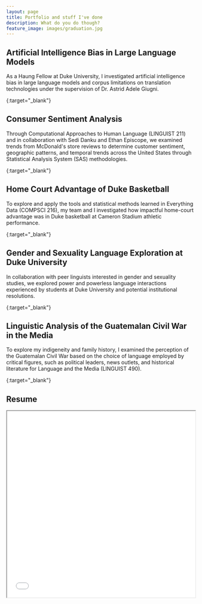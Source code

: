 ```yaml
---
layout: page
title: Portfolio and stuff I've done
description: What do you do though?
feature_image: images/graduation.jpg
---
```


## Artificial Intelligence Bias in Large Language Models

As a Haung Fellow at Duke University, I investigated artificial intelligence bias in large language models and corpus limitations on translation technologies under the supervision of Dr. Astrid Adele Giugni.

[<!--more-->](https://drive.google.com/file/d/1SDBlkrIhohgH2ri4ZM_YxBSWK0YMoHv3/view?usp=sharing){:target="_blank"}

## Consumer Sentiment Analysis

Through Computational Approaches to Human Language (LINGUIST 211) and in collaboration with Sedi Danku and Ethan Episcope, we examined trends from McDonald's store reviews to determine customer sentiment, geographic patterns, and temporal trends across the United States through Statistical Analysis System (SAS) methodologies.

[<!--more-->](https://docs.google.com/document/d/1XdUttVMw8MIZL_RaiSQMf-BA_N-1BMNdJf3YbQlvHUA/edit?usp=sharing){:target="_blank"}

## Home Court Advantage of Duke Basketball

To explore and apply the tools and statistical methods learned in Everything Data (COMPSCI 216), my team and I investigated how impactful home-court advantage was in Duke basketball at Cameron Stadium athletic performance. 

[<!--more-->](https://docs.google.com/document/d/1lC8CZvU1SD4AOg8bXJNQB45XTCxo2sqqgZ9XXy78KwY/edit?usp=sharing){:target="_blank"}


## Gender and Sexuality Language Exploration at Duke University

In collaboration with peer linguists interested in gender and sexuality studies, we explored power and powerless language interactions experienced by students at Duke University and potential institutional resolutions.

[<!--more-->](https://docs.google.com/presentation/d/1TTOw_tIBdRyAa2iSPk6FxqAePOTAjvOKvyCLr7vthlI/edit#slide=id.p){:target="_blank"}

## Linguistic Analysis of the Guatemalan Civil War in the Media

To explore my indigeneity and family history, I examined the perception of the Guatemalan Civil War based on the choice of language employed by critical figures, such as political leaders, news outlets, and historical literature for Language and the Media (LINGUIST 490). 

[<!--more-->](https://docs.google.com/presentation/d/1bwcdXMqVZC4Mh1mNzDr65hV-6MF-kWaAAQQrT_w5EVo/edit#slide=id.gfa67cfe217_0_0){:target="_blank"}

## Resume

<iframe width="100%" height="500" src="docs/resume.pdf">